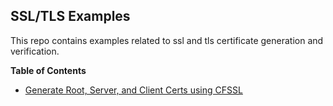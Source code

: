 ## SSL/TLS Examples

This repo contains examples related to ssl and tls certificate generation and
verification.

<!-- START TOC -->
<!-- DON'T EDIT THIS SECTION -->
**Table of Contents**

- [Generate Root, Server, and Client Certs using CFSSL](cfssl-examples/generate-root-server-client-certs)

<!-- END TOC -->
